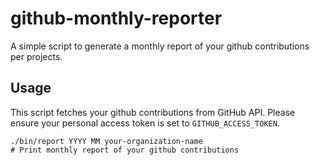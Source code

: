 # github-monthly-reporter

A simple script to generate a monthly report of your github contributions per projects.

## Usage

This script fetches your github contributions from GitHub API. Please ensure your personal access token is set to `GITHUB_ACCESS_TOKEN`.

```console
./bin/report YYYY MM your-organization-name
# Print monthly report of your github contributions
```
